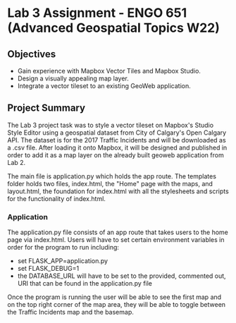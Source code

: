 # Lab 3 Assignment - ENGO 651 (Advanced Geospatial Topics W22)

## Objectives

- Gain experience with Mapbox Vector Tiles and Mapbox Studio.
- Design a visually appealing map layer.
- Integrate a vector tileset to an existing GeoWeb application.

## Project Summary

The Lab 3 project task was to style a vector tileset on Mapbox's Studio Style Editor using a geospatial dataset from City of Calgary's Open Calgary API. The dataset is for the 2017 Traffic Incidents and will be downloaded as a .csv file. After loading it onto Mapbox, it will be designed and published in order to add it as a map layer on the already built geoweb application from Lab 2.

The main file is application.py which holds the app route. The templates folder holds two files, index.html, the "Home" page with the maps, and layout.html, the foundation for index.html with all the stylesheets and scripts for the functionality of index.html.

### Application
The application.py file consists of an app route that takes users to the home page via index.html. Users will have to set certain environment variables in order for the program to run including:
- set FLASK_APP=application.py
- set FLASK_DEBUG=1
- the DATABASE_URL will have to be set to the provided, commented out, URI that can be found in the application.py file

Once the program is running the user will be able to see the first map and on the top right corner of the map area, they will be able to toggle between the Traffic Incidents map and the basemap.


